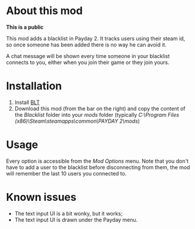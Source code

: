 About this mod
==============

**This is a public**

This mod adds a blacklist in Payday 2. It tracks users using their steam id, so
once someone has been added there is no way he can avoid it.

A chat message will be shown every time someone in your blacklist connects to
you, either when you join their game or they join yours.


Installation
============
 1. Install [BLT](http://paydaymods.com/download/)
 2. Download this mod (from the bar on the right) and copy the content of the
    *Blacklist* folder into your *mods* folder (typically *C:\Program Files (x86)\Steam\steamapps\common\PAYDAY 2\mods*)


Usage
=====
Every option is accessible from the *Mod Options* menu. Note that you don't have
to add a user to the blacklist before disconnecting from them, the mod will
remember the last 10 users you connected to.


Known issues
============
 * The text input UI is a bit wonky, but it works;
 * The text input UI is drawn under the Payday menu.
